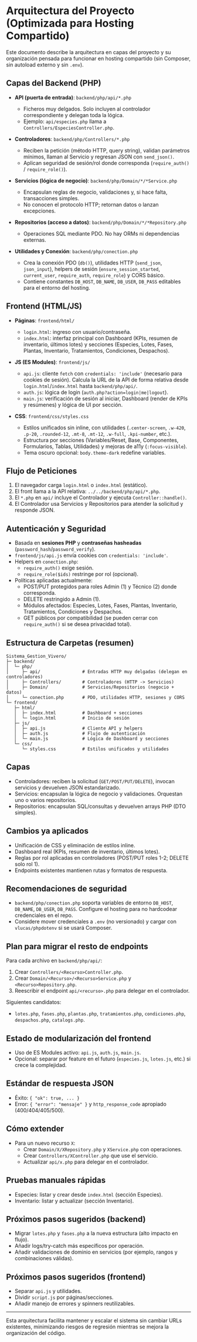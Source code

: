 # Arquitectura del Proyecto (Optimizada para Hosting Compartido)

Este documento describe la arquitectura en capas del proyecto y su organización pensada para funcionar en hosting compartido (sin Composer, sin autoload externo y sin `.env`).

## Capas del Backend (PHP)

- **API (puerta de entrada)**: `backend/php/api/*.php`
  - Ficheros muy delgados. Solo incluyen al controlador correspondiente y delegan toda la lógica.
  - Ejemplo: `api/especies.php` llama a `Controllers/EspeciesController.php`.

- **Controladores**: `backend/php/Controllers/*.php`
  - Reciben la petición (método HTTP, query string), validan parámetros mínimos, llaman al Servicio y regresan JSON con `send_json()`.
  - Aplican seguridad de sesión/rol donde corresponda (`require_auth()` / `require_role()`).

- **Servicios (lógica de negocio)**: `backend/php/Domain/*/*Service.php`
  - Encapsulan reglas de negocio, validaciones y, si hace falta, transacciones simples.
  - No conocen el protocolo HTTP; retornan datos o lanzan excepciones.

- **Repositorios (acceso a datos)**: `backend/php/Domain/*/*Repository.php`
  - Operaciones SQL mediante PDO. No hay ORMs ni dependencias externas.

- **Utilidades y Conexión**: `backend/php/conection.php`
  - Crea la conexión PDO (`db()`), utilidades HTTP (`send_json`, `json_input`), helpers de sesión (`ensure_session_started`, `current_user`, `require_auth`, `require_role`) y CORS básico.
  - Contiene constantes `DB_HOST`, `DB_NAME`, `DB_USER`, `DB_PASS` editables para el entorno del hosting.

## Frontend (HTML/JS)

- **Páginas**: `frontend/html/`
  - `login.html`: ingreso con usuario/contraseña.
  - `index.html`: interfaz principal con Dashboard (KPIs, resumen de inventario, últimos lotes) y secciones (Especies, Lotes, Fases, Plantas, Inventario, Tratamientos, Condiciones, Despachos).

- **JS (ES Modules)**: `frontend/js/`
  - `api.js`: cliente `fetch` con `credentials: 'include'` (necesario para cookies de sesión). Calcula la URL de la API de forma relativa desde `login.html`/`index.html` hasta `backend/php/api/`.
  - `auth.js`: lógica de login (`auth.php?action=login|me|logout`).
  - `main.js`: verificación de sesión al iniciar, Dashboard (render de KPIs y resúmenes) y lógica de UI por sección.

- **CSS**: `frontend/css/styles.css`
  - Estilos unificados sin inline, con utilidades (`.center-screen`, `.w-420`, `.p-20`, `.rounded-12`, `.mt-8`, `.mt-12`, `.w-full`, `.kpi-number`, etc.).
  - Estructura por secciones (Variables/Reset, Base, Componentes, Formularios, Tablas, Utilidades) y mejoras de a11y (`:focus-visible`).
  - Tema oscuro opcional: `body.theme-dark` redefine variables.

## Flujo de Peticiones

1. El navegador carga `login.html` o `index.html` (estático).
2. El front llama a la API relativa: `../../backend/php/api/*.php`.
3. El `*.php` en `api/` incluye el Controlador y ejecuta `Controller::handle()`.
4. El Controlador usa Servicios y Repositorios para atender la solicitud y responde JSON.

## Autenticación y Seguridad

- Basada en **sesiones PHP** y **contraseñas hasheadas** (`password_hash`/`password_verify`).
- `frontend/js/api.js` envía cookies con `credentials: 'include'`.
- Helpers en `conection.php`:
  - `require_auth()` exige sesión.
  - `require_role($ids)` restringe por rol (opcional).
- Políticas aplicadas actualmente:
  - POST/PUT protegidos para roles Admin (1) y Técnico (2) donde corresponda.
  - DELETE restringido a Admin (1).
  - Módulos afectados: Especies, Lotes, Fases, Plantas, Inventario, Tratamientos, Condiciones y Despachos.
  - GET públicos por compatibilidad (se pueden cerrar con `require_auth()` si se desea privacidad total).

## Estructura de Carpetas (resumen)

```
Sistema_Gestion_Vivero/
├─ backend/
│  └─ php/
│     ├─ api/                # Entradas HTTP muy delgadas (delegan en controladores)
│     ├─ Controllers/        # Controladores (HTTP -> Servicios)
│     ├─ Domain/             # Servicios/Repositorios (negocio + datos)
│     └─ conection.php       # PDO, utilidades HTTP, sesiones y CORS
└─ frontend/
   ├─ html/
   │  ├─ index.html          # Dashboard + secciones
   │  └─ login.html          # Inicio de sesión
   ├─ js/
   │  ├─ api.js              # Cliente API y helpers
   │  ├─ auth.js             # Flujo de autenticación
   │  └─ main.js             # Lógica de Dashboard y secciones
   └─ css/
      └─ styles.css          # Estilos unificados y utilidades
```

## Capas
- Controladores: reciben la solicitud (`GET/POST/PUT/DELETE`), invocan servicios y devuelven JSON estandarizado.
- Servicios: encapsulan la lógica de negocio y validaciones. Orquestan uno o varios repositorios.
- Repositorios: encapsulan SQL/consultas y devuelven arrays PHP (DTO simples).

## Cambios ya aplicados
- Unificación de CSS y eliminación de estilos inline.
- Dashboard real (KPIs, resumen de inventario, últimos lotes).
- Reglas por rol aplicadas en controladores (POST/PUT roles 1-2; DELETE solo rol 1).
- Endpoints existentes mantienen rutas y formatos de respuesta.

## Recomendaciones de seguridad
- `backend/php/conection.php` soporta variables de entorno `DB_HOST`, `DB_NAME`, `DB_USER`, `DB_PASS`. Configure el hosting para no hardcodear credenciales en el repo.
- Considere mover credenciales a `.env` (no versionado) y cargar con `vlucas/phpdotenv` si se usará Composer.

## Plan para migrar el resto de endpoints
Para cada archivo en `backend/php/api/`:
1. Crear `Controllers/<Recurso>Controller.php`.
2. Crear `Domain/<Recurso>/<Recurso>Service.php` y `<Recurso>Repository.php`.
3. Reescribir el endpoint `api/<recurso>.php` para delegar en el controlador.

Siguientes candidatos:
- `lotes.php`, `fases.php`, `plantas.php`, `tratamientos.php`, `condiciones.php`, `despachos.php`, `catalogs.php`.

## Estado de modularización del frontend
- Uso de ES Modules activo: `api.js`, `auth.js`, `main.js`.
- Opcional: separar por feature en el futuro (`especies.js`, `lotes.js`, etc.) si crece la complejidad.

## Estándar de respuesta JSON
- Éxito: `{ "ok": true, ... }`
- Error: `{ "error": "mensaje" }` y `http_response_code` apropiado (400/404/405/500).

## Cómo extender
- Para un nuevo recurso `X`:
  - Crear `Domain/X/XRepository.php` y `XService.php` con operaciones.
  - Crear `Controllers/XController.php` que use el servicio.
  - Actualizar `api/x.php` para delegar en el controlador.

## Pruebas manuales rápidas
- Especies: listar y crear desde `index.html` (sección Especies).
- Inventario: listar y actualizar (sección Inventario).

## Próximos pasos sugeridos (backend)
- Migrar `lotes.php` y `fases.php` a la nueva estructura (alto impacto en flujo).
- Añadir logs/try-catch más específicos por operación.
- Añadir validaciones de dominio en servicios (por ejemplo, rangos y combinaciones válidas).

## Próximos pasos sugeridos (frontend)
- Separar `api.js` y utilidades.
- Dividir `script.js` por páginas/secciones.
- Añadir manejo de errores y spinners reutilizables.

---
Esta arquitectura facilita mantener y escalar el sistema sin cambiar URLs existentes, minimizando riesgos de regresión mientras se mejora la organización del código.
